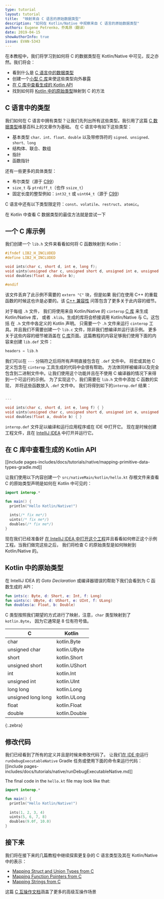 ```yaml
---
type: tutorial
layout: tutorial
title:  "映射来自 C 语言的原始数据类型"
description: "如何在 Kotlin/Native 中观察来自 C 语言的原始数据类型"
authors: Eugene Petrenko，乔禹昂（翻译）
date: 2019-04-15
showAuthorInfo: true
issue: EVAN-5343
---
```


在本教程中，我们将学习到如何将 C 的数据类型在 Kotlin/Native 中可见，反之亦然。我们将会：
- 看到什么是 [C 语言中的数据类型](#c-语言中的类型)
- 创建一个[小型 C 库](#一个-c-库示例)来使这些类型向外暴露
- [在 C 库中查看生成的 Kotlin API](#在-c-库中查看生成的-kotlin-api)
- 找到如何将 [Kotlin 中的原始类型](#kotlin-中的原始类型)映射到 C 的方法

## C 语言中的类型

我们如何在 C 语言中拥有类型？让我们先列出所有这些类型。我引用了这篇
[C 数据类型](https://en.wikipedia.org/wiki/C_data_types)维基百科上的文章作为基础。
在 C 语言中有如下这些类型：
- 基本类型 `char、int、float、double` 以及带修饰符的 `signed、unsigned、short、long` 
- 结构体、联合、数组
- 指针
- 函数指针

还有一些更多的具体类型：
- 布尔类型（源于 [C99](https://en.wikipedia.org/wiki/C99)）
- `size_t` 与 `ptrdiff_t`（也作 `ssize_t`）
- 固定长度的整型例如：`int32_t` 或 `uint64_t`（源于 [C99](https://en.wikipedia.org/wiki/C99)）

C 语言中还有以下类型限定符：`const`、`volatile`、`restruct`、`atomic`。

在 Kotlin 中查看 C 数据类型的最佳方法就是尝试一下

## 一个 C 库示例

我们创建一个 `lib.h` 文件来看看如何将 C 函数映射到 Kotlin：
<div class="sample" markdown="1" mode="c" theme="idea" data-highlight-only="1" auto-indent="false">

```c
#ifndef LIB2_H_INCLUDED
#define LIB2_H_INCLUDED

void ints(char c, short d, int e, long f);
void uints(unsigned char c, unsigned short d, unsigned int e, unsigned long f);
void doubles(float a, double b);

#endif
```
</div>

该文件丢弃了此示例不需要的 `extern "C"` 块，但是如果
我们在使用 C++ 的重载函数的时候这也许是必要的。该
[C++ 兼容性](https://stackoverflow.com/questions/1041866/what-is-the-effect-of-extern-c-in-c)
问答包含了更多关于此内容的细节。

对于每组 `.h` 文件，
我们将使用来自 Kotlin/Native 的 `cinterop` [C 库](/docs/reference/native/c_interop.html)
来生成 Kotlin/Native 库，
或者 `.klib`。生成的库将会桥接调用 Kotlin/Native 与 C。这包括
在 `.h` 文件中各定义的 Kotlin 声明。
只需要一个 `.h` 文件来运行 `cinterop` 工具。并且我们不需要创建一个
`lib.c` 文件，除非我们想编译并运行该示例。
更多关于这些内容的细节被涵盖在 [C 库](/docs/reference/native/c_interop.html)页面。这篇教程<!--
-->的内容足够我们使用下面的内容来创建 `lib.def` 文件：
<div class="sample" markdown="1" mode="c" theme="idea" data-highlight-only="1" auto-indent="false">

```c
headers = lib.h
```
</div>

我们可以在 `---` 分隔符之后将所有声明直接包含在 `.def` 文件中。
将宏或其他 C 定义包含在 `cinterop` 工具生成的代码中会很有帮助。
方法体同样被编译以及完全包含到二进制文件中。让我们使用<!--
-->这个功能并且在不使用 C 编译器的情况下来得到一个可运行的示例。
为了实现这个，我们需要在 `lib.h` 文件中添加 C 函数的实现，
并将这些函数放入 `.def` 文件中。
我们将得到如下的`interop.def` 结果：
<div class="sample" markdown="1" mode="c" theme="idea" data-highlight-only="1" auto-indent="false">

```c

---

void ints(char c, short d, int e, long f) { }
void uints(unsigned char c, unsigned short d, unsigned int e, unsigned long f) { }
void doubles(float a, double b) { }
```
</div>

`interop.def` 文件足以编译和运行应用程序或在 IDE 中打开它。
现在是时候创建工程文件，且在
[IntelliJ IDEA](https://jetbrains.com/idea) 中打开并运行它。

## 在 C 库中查看生成的 Kotlin API

[[include pages-includes/docs/tutorials/native/mapping-primitive-data-types-gradle.md]]

让我们使用以下内容创建一个 `src/nativeMain/kotlin/hello.kt` 存根文件<!--
-->来查看 C 的原始类型声明是如何在 Kotlin 中可见的：

<div class="sample" markdown="1" theme="idea" data-highlight-only>

```kotlin
import interop.*

fun main() {
  println("Hello Kotlin/Native!")
  
  ints(/* fix me*/)
  uints(/* fix me*/)
  doubles(/* fix me*/)
}
```
</div>

现在我们已经准备好
[在 IntelliJ IDEA 中打开这个工程](basic-kotlin-native-app.html#open-in-ide)<!--
-->并且看看如何修正这个示例工程。当我们做完这些之后，
我们将检查 C 的原始类型是如何映射到 Kotlin/Native 的。

## Kotlin 中的原始类型

在 IntelliJ IDEA 的 _Goto Declaration_
或编译器错误的帮助下我们会看到为 C 函数生成的 API：

<div class="sample" markdown="1" theme="idea" data-highlight-only="1" auto-indent="false">

```kotlin
fun ints(c: Byte, d: Short, e: Int, f: Long)
fun uints(c: UByte, d: UShort, e: UInt, f: ULong)
fun doubles(a: Float, b: Double)
```
</div>

C 类型按照我们期望的方式进行了映射，注意，`char` 类型映射到了 `kotlin.Byte`，
因为它通常是 8 位有符号值。

| C | Kotlin |
|---|--------|
| char  |  kotlin.Byte |
| unsigned char  |  kotlin.UByte |
| short |  kotlin.Short |
| unsigned short |  kotlin.UShort |
| int   |  kotlin.Int |
| unsigned int   |  kotlin.UInt |
| long long  |  kotlin.Long |
| unsigned long long |  kotlin.ULong |
| float |  kotlin.Float |
| double | kotlin.Double |
{:.zebra}


## 修改代码

我们已经看到了所有的定义并且是时候来修改代码了。
让我们[在 IDE 中](basic-kotlin-native-app.html#run-in-ide)运行 `runDebugExecutableNative` Gradle 任务<!--
-->或使用下面的命令来运行代码：
[[include pages-includes/docs/tutorials/native/runDebugExecutableNative.md]]

The final code in the `hello.kt` file may look like that:
 
<div class="sample" markdown="1" theme="idea" data-highlight-only>

```kotlin
import interop.*

fun main() {
  println("Hello Kotlin/Native!")
  
  ints(1, 2, 3, 4)
  uints(5, 6, 7, 8)
  doubles(9.0f, 10.0)
}
```
</div>

## 接下来

我们将在接下来的几篇教程中继续探索更复杂的
C 语言类型及其在 Kotlin/Native 中的表示：
- [Mapping Struct and Union Types from C](mapping-struct-union-types-from-c.html)
- [Mapping Function Pointers from C](mapping-function-pointers-from-c.html)
- [Mapping Strings from C](mapping-strings-from-c.html)

这篇 [C 互操作文档](/docs/reference/native/c_interop.html)<!--
-->涵盖了更多的高级互操作场景

